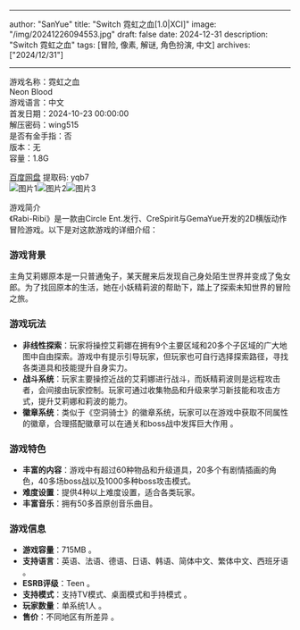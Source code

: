 
---
author: "SanYue"
title: "Switch 霓虹之血[1.0|XCI]"
image: "/img/20241226094553.jpg"
draft: false
date: 2024-12-31
description: "Switch 霓虹之血"
tags: [冒险, 像素, 解谜, 角色扮演, 中文]
archives: ["2024/12/31"]

---

游戏名称：霓虹之血   
Neon Blood    
游戏语言：中文  
首发日期：2024-10-23 00:00:00  
解压密码：wing515  
是否有金手指：否  
版本：无   
容量：1.8G

[百度网盘](https://pan.baidu.com/s/1NfEhtODCyMcV-bFK3Jkmaw) 提取码: yqb7  
![图片1](/img/f7bc91.jpg)![图片2](/img/946ea0.jpg)![图片3](/img/5a4e44.jpg)  

游戏简介  
《Rabi-Ribi》是一款由Circle Ent.发行、CreSpirit与GemaYue开发的2D横版动作冒险游戏。以下是对这款游戏的详细介绍：

### 游戏背景
主角艾莉娜原本是一只普通兔子，某天醒来后发现自己身处陌生世界并变成了兔女郎。为了找回原本的生活，她在小妖精莉波的帮助下，踏上了探索未知世界的冒险之旅。

### 游戏玩法
- **非线性探索**：玩家将操控艾莉娜在拥有9个主要区域和20多个子区域的广大地图中自由探索。游戏中有提示引导玩家，但玩家也可自行选择探索路径，寻找各类道具和技能提升自身实力。
- **战斗系统**：玩家主要操控近战的艾莉娜进行战斗，而妖精莉波则是远程攻击者，会间接由玩家控制。玩家可通过收集物品和升级来学习新技能和攻击方式，提升艾莉娜和莉波的能力。
- **徽章系统**：类似于《空洞骑士》的徽章系统，玩家可以在游戏中获取不同属性的徽章，合理搭配徽章可以在通关和boss战中发挥巨大作用 。

### 游戏特色
- **丰富的内容**：游戏中有超过60种物品和升级道具，20多个有剧情插画的角色，40多场boss战以及1000多种boss攻击模式。
- **难度设置**：提供4种以上难度设置，适合各类玩家。
- **丰富音乐**：拥有50多首原创音乐曲目。

### 游戏信息
- **游戏容量**：715MB 。
- **支持语言**：英语、法语、德语、日语、韩语、简体中文、繁体中文、西班牙语 。
- **ESRB评级**：Teen 。
- **支持模式**：支持TV模式、桌面模式和手持模式 。
- **玩家数量**：单系统1人 。
- **售价**：不同地区有所差异 。
